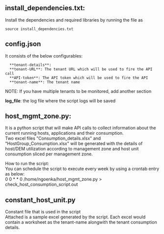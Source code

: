 
 ## install_dependencies.txt:  
   Install the dependencies and required libraries by running the file as 
   ```
   source install_dependencies.txt
   ```
 
 ## config.json  
   It consists of the below configurables:
   ```
     **tenant-details**:  
     **tenant-URL**: The tenant URL which will be used to fire the API call  
     **API-token**: The API token which will be used to fire the API  
     **tenant-name**: The tenant name
   ```
   NOTE: If you have multiple tenants to be monitored, add another section  

   **log_file**: the log file where the script logs will be saved  
   
## host_mgmt_zone.py:  
It is a python script that will make API calls to collect information about the current running hosts, applications and their consumption.  
Two excel files "Consumption_details.xlsx" and "HostGroup_Consumption.xlsx" will be generated with the details of host/DEM utilization according to management zone and host unit consumption sliced per management zone.  

How to run the script:  
You can schedule the script to execute every week by using a crontab entry as below:  
0 0 * * 0 /home/ngoenka/host_mgmt_zone.py > check_host_consumption_script.out  

## constant_host_unit.py  
Constant file that is used in the script  
Attached is a sample excel generated by the script. Each excel would contain a worksheet as the tenant-name alongwith the tenant consumption details.  
